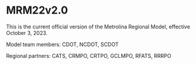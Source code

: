 # MRM22v2.0

This is the current official version of the Metrolina Regional Model, effective October 3, 2023.

Model team members: CDOT, NCDOT, SCDOT

Regional partners: CATS, CRMPO, CRTPO, GCLMPO, RFATS, RRRPO

